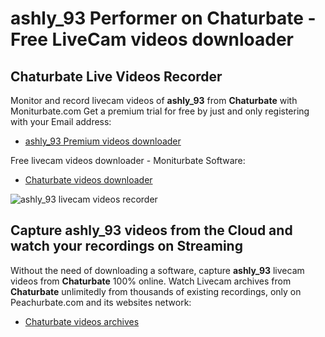 # ashly_93 Performer on Chaturbate - Free LiveCam videos downloader

## Chaturbate Live Videos Recorder

Monitor and record livecam videos of **ashly_93** from **Chaturbate** with Moniturbate.com
Get a premium trial for free by just and only registering with your Email address:
* [ashly_93 Premium videos downloader](https://moniturbate.com/request-demo-licence-key.html)

Free livecam videos downloader - Moniturbate Software:
* [Chaturbate videos downloader](https://moniturbate.com/moniturbate-download-software.html)

![ashly_93 livecam videos recorder](https://peachurnet.com/templates/moniturbate-software.png)


## Capture ashly_93 videos from the Cloud and watch your recordings on Streaming

Without the need of downloading a software, capture **ashly_93** livecam videos from **Chaturbate** 100% online.
Watch Livecam archives from **Chaturbate** unlimitedly from thousands of existing recordings, only on Peachurbate.com and its websites network:
* [Chaturbate videos archives](https://peachurnet.com/)